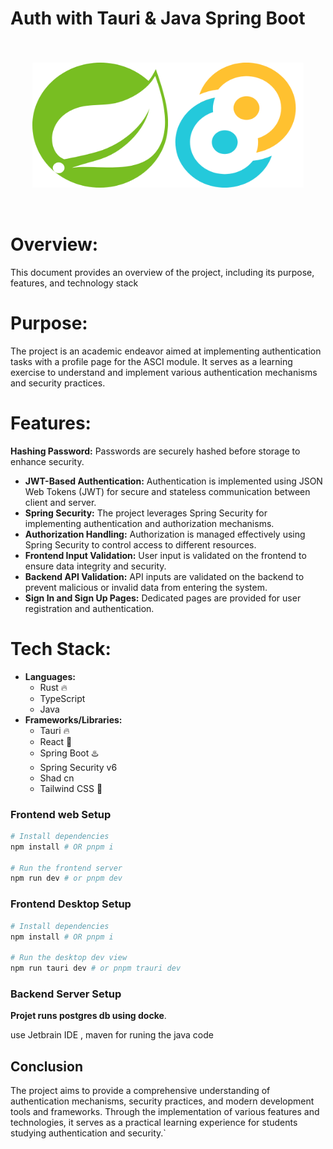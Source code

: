 # Auth with Tauri & Java Spring Boot

<div style="display:flex; justify-content: space-between; padding:35px">
<img src="assets/Spring.png" alt="Spring" width="220" height="200">

<img src="assets/Tauri.png" alt="Tauri" width="220" height="200">
 </div>

# Overview:

This document provides an overview of the project, including its purpose, features, and technology stack

# Purpose:

The project is an academic endeavor aimed at implementing authentication tasks with a profile page for the ASCI module. It serves as a learning exercise to understand and implement various authentication mechanisms and security practices.

# Features:

**Hashing Password:** Passwords are securely hashed before storage to enhance security.

- **JWT-Based Authentication:** Authentication is implemented using JSON Web Tokens (JWT) for secure and stateless communication between client and server.
- **Spring Security:** The project leverages Spring Security for implementing authentication and authorization mechanisms.
- **Authorization Handling:** Authorization is managed effectively using Spring Security to control access to different resources.
- **Frontend Input Validation:** User input is validated on the frontend to ensure data integrity and security.
- **Backend API Validation:** API inputs are validated on the backend to prevent malicious or invalid data from entering the system.
- **Sign In and Sign Up Pages:** Dedicated pages are provided for user registration and authentication.

# Tech Stack:

- **Languages:**
    - Rust 🔥
    - TypeScript
    - Java
- **Frameworks/Libraries:**
    - Tauri 🔥
    - React 💪
    - Spring Boot ♨️
    - Spring Security v6
    - Shad cn
    - Tailwind CSS 🗽

### Frontend web Setup
```bash
# Install dependencies
npm install # OR pnpm i 

# Run the frontend server
npm run dev # or pnpm dev 
 ```
### Frontend Desktop Setup
```bash
# Install dependencies
npm install # OR pnpm i 

# Run the desktop dev view
npm run tauri dev # or pnpm trauri dev 
 ```
### Backend Server Setup
**Projet runs postgres db using docke**.

use Jetbrain IDE , maven for runing the java code

## Conclusion
The project aims to provide a comprehensive understanding of authentication mechanisms, security practices, and modern development tools and frameworks. Through the implementation of various features and technologies, it serves as a practical learning experience for students studying authentication and security.`
